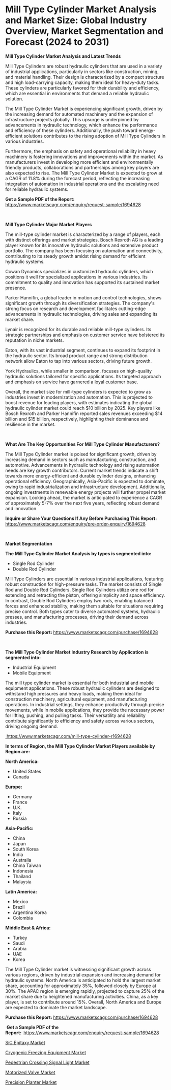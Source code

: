 <p><h1>Mill Type Cylinder Market Analysis and Market Size: Global Industry Overview, Market Segmentation and Forecast (2024 to 2031)</h1></p><p><strong>Mill Type Cylinder Market Analysis and Latest Trends</strong></p>
<p><p>Mill Type Cylinders are robust hydraulic cylinders that are used in a variety of industrial applications, particularly in sectors like construction, mining, and material handling. Their design is characterized by a compact structure and high load-carrying capacity, making them ideal for heavy-duty tasks. These cylinders are particularly favored for their durability and efficiency, which are essential in environments that demand a reliable hydraulic solution.</p><p>The Mill Type Cylinder Market is experiencing significant growth, driven by the increasing demand for automated machinery and the expansion of infrastructure projects globally. This upsurge is underpinned by advancements in hydraulic technology, which enhance the performance and efficiency of these cylinders. Additionally, the push toward energy-efficient solutions contributes to the rising adoption of Mill Type Cylinders in various industries.</p><p>Furthermore, the emphasis on safety and operational reliability in heavy machinery is fostering innovations and improvements within the market. As manufacturers invest in developing more efficient and environmentally friendly products, collaborations and partnerships among key players are also expected to rise. The Mill Type Cylinder Market is expected to grow at a CAGR of 11.8% during the forecast period, reflecting the increasing integration of automation in industrial operations and the escalating need for reliable hydraulic systems.</p></p>
<p><strong>Get a Sample PDF of the Report:&nbsp;</strong> <a href="https://www.marketscagr.com/enquiry/request-sample/1694628?utm_campaign=1166&utm_medium=2&utm_source=Github&utm_content=ia&utm_term=17122024&utm_id=mill-type-cylinder">https://www.marketscagr.com/enquiry/request-sample/1694628</a></p>
<p>&nbsp;</p>
<p><strong>Mill Type Cylinder Major Market Players</strong></p>
<p><p>The mill-type cylinder market is characterized by a range of players, each with distinct offerings and market strategies. Bosch Rexroth AG is a leading player known for its innovative hydraulic solutions and extensive product portfolio. The company has been focusing on automation and connectivity, contributing to its steady growth amidst rising demand for efficient hydraulic systems.</p><p>Cowan Dynamics specializes in customized hydraulic cylinders, which positions it well for specialized applications in various industries. Its commitment to quality and innovation has supported its sustained market presence.</p><p>Parker Hannifin, a global leader in motion and control technologies, shows significant growth through its diversification strategies. The company's strong focus on research and development facilitates cutting-edge advancements in hydraulic technologies, driving sales and expanding its market share.</p><p>Lynair is recognized for its durable and reliable mill-type cylinders. Its strategic partnerships and emphasis on customer service have bolstered its reputation in niche markets.</p><p>Eaton, with its vast industrial segment, continues to expand its footprint in the hydraulic sector. Its broad product range and strong distribution network allow Eaton to tap into various sectors, driving future growth.</p><p>York Hydraulics, while smaller in comparison, focuses on high-quality hydraulic solutions tailored for specific applications. Its targeted approach and emphasis on service have garnered a loyal customer base.</p><p>Overall, the market size for mill-type cylinders is expected to grow as industries invest in modernization and automation. This is projected to boost revenue for leading players, with estimates indicating the global hydraulic cylinder market could reach $10 billion by 2025. Key players like Bosch Rexroth and Parker Hannifin reported sales revenues exceeding $14 billion and $15 billion, respectively, highlighting their dominance and resilience in the market.</p></p>
<p>&nbsp;</p>
<p><strong>What Are The Key Opportunities For Mill Type Cylinder Manufacturers?</strong></p>
<p><p>The Mill Type Cylinder market is poised for significant growth, driven by increasing demand in sectors such as manufacturing, construction, and automotive. Advancements in hydraulic technology and rising automation needs are key growth contributors. Current market trends indicate a shift towards more energy-efficient and durable cylinder designs, enhancing operational efficiency. Geographically, Asia-Pacific is expected to dominate, owing to rapid industrialization and infrastructure development. Additionally, ongoing investments in renewable energy projects will further propel market expansion. Looking ahead, the market is anticipated to experience a CAGR of approximately 5-7% over the next five years, reflecting robust demand and innovation.</p></p>
<p><strong>Inquire or Share Your Questions If Any Before Purchasing This Report:</strong> <a href="https://www.marketscagr.com/enquiry/pre-order-enquiry/1694628?utm_campaign=1166&utm_medium=2&utm_source=Github&utm_content=ia&utm_term=17122024&utm_id=mill-type-cylinder">https://www.marketscagr.com/enquiry/pre-order-enquiry/1694628</a></p>
<p>&nbsp;</p>
<p><strong>Market Segmentation</strong></p>
<p><strong>The Mill Type Cylinder Market Analysis by types is segmented into:</strong></p>
<p><ul><li>Single Rod Cylinder</li><li>Double Rod Cylinder</li></ul></p>
<p><p>Mill Type Cylinders are essential in various industrial applications, featuring robust construction for high-pressure tasks. The market consists of Single Rod and Double Rod Cylinders. Single Rod Cylinders utilize one rod for extending and retracting the piston, offering simplicity and space efficiency. In contrast, Double Rod Cylinders employ two rods, enabling balanced forces and enhanced stability, making them suitable for situations requiring precise control. Both types cater to diverse automated systems, hydraulic presses, and manufacturing processes, driving their demand across industries.</p></p>
<p><strong>Purchase this Report:&nbsp;</strong><a href="https://www.marketscagr.com/purchase/1694628?utm_campaign=1166&utm_medium=2&utm_source=Github&utm_content=ia&utm_term=17122024&utm_id=mill-type-cylinder">https://www.marketscagr.com/purchase/1694628</a></p>
<p>&nbsp;</p>
<p><strong>The Mill Type Cylinder Market Industry Research by Application is segmented into:</strong></p>
<p><ul><li>Industrial Equipment</li><li>Mobile Equipment</li></ul></p>
<p><p>The mill type cylinder market is essential for both industrial and mobile equipment applications. These robust hydraulic cylinders are designed to withstand high pressures and heavy loads, making them ideal for construction machinery, agricultural equipment, and manufacturing operations. In industrial settings, they enhance productivity through precise movements, while in mobile applications, they provide the necessary power for lifting, pushing, and pulling tasks. Their versatility and reliability contribute significantly to efficiency and safety across various sectors, driving ongoing demand.</p></p>
<p><a href="https://www.marketscagr.com/mill-type-cylinder-r1694628?utm_campaign=1166&utm_medium=2&utm_source=Github&utm_content=ia&utm_term=17122024&utm_id=mill-type-cylinder">&nbsp;https://www.marketscagr.com/mill-type-cylinder-r1694628</a></p>
<p><strong>In terms of Region, the Mill Type Cylinder Market Players available by Region are:</strong></p>
<p>
    <p> <strong> North America: </strong>
        <ul>
            <li>United States</li>
            <li>Canada</li>
        </ul>
        </p> 
    <p> <strong> Europe: </strong>
        <ul>
            <li>Germany</li>
            <li>France</li>
            <li>U.K.</li>
            <li>Italy</li>
            <li>Russia</li>
        </ul>
        </p> 
    <p> <strong> Asia-Pacific: </strong>
        <ul>
            <li>China</li>
            <li>Japan</li>
            <li>South Korea</li>
            <li>India</li>
            <li>Australia</li>
            <li>China Taiwan</li>
            <li>Indonesia</li>
            <li>Thailand</li>
            <li>Malaysia</li>
        </ul>
        </p> 
    <p> <strong> Latin America: </strong>
        <ul>
            <li>Mexico</li>
            <li>Brazil</li>
            <li>Argentina Korea</li>
            <li>Colombia</li>
        </ul>
        </p> 
    <p> <strong> Middle East & Africa: </strong>
        <ul>
            <li>Turkey</li>
            <li>Saudi</li>
            <li>Arabia</li>
            <li>UAE</li>
            <li>Korea</li>
        </ul>
    </p>
    </p>
<p><p>The Mill Type Cylinder market is witnessing significant growth across various regions, driven by industrial expansion and increasing demand for hydraulic systems. North America is anticipated to hold the largest market share, accounting for approximately 35%, followed closely by Europe at 30%. The APAC region is emerging rapidly, projected to capture 25% of the market share due to heightened manufacturing activities. China, as a key player, is set to contribute around 15%. Overall, North America and Europe are expected to dominate the market landscape.</p></p>
<p><strong>Purchase this Report: </strong><a href="https://www.marketscagr.com/purchase/1694628?utm_campaign=1166&utm_medium=2&utm_source=Github&utm_content=ia&utm_term=17122024&utm_id=mill-type-cylinder">https://www.marketscagr.com/purchase/1694628</a></p>
<p>&nbsp;<strong>Get a Sample PDF of the Report:&nbsp;&nbsp;</strong><a href="https://www.marketscagr.com/enquiry/request-sample/1694628?utm_campaign=1166&utm_medium=2&utm_source=Github&utm_content=ia&utm_term=17122024&utm_id=mill-type-cylinder">https://www.marketscagr.com/enquiry/request-sample/1694628</a></p>
<p><strong></strong></p>
<p><p><a href="https://www.linkedin.com/pulse/significant-growth-expected-sic-epitaxy-market-projected-ucfve?utm_campaign=1166&utm_medium=2&utm_source=Github&utm_content=ia&utm_term=17122024&utm_id=mill-type-cylinder">SiC Epitaxy Market</a></p><p><a href="https://www.linkedin.com/pulse/competitive-analysis-cryogenic-freezing-equipment-market-from-mbctf?utm_campaign=1166&utm_medium=2&utm_source=Github&utm_content=ia&utm_term=17122024&utm_id=mill-type-cylinder">Cryogenic Freezing Equipment Market</a></p><p><a href="https://www.linkedin.com/pulse/insightful-pedestrian-crossing-signal-light-market-analysis-y9dzf?utm_campaign=1166&utm_medium=2&utm_source=Github&utm_content=ia&utm_term=17122024&utm_id=mill-type-cylinder">Pedestrian Crossing Signal Light Market</a></p><p><a href="https://www.linkedin.com/pulse/motorized-valve-market-growth-analysis-predicts-expansion-schhf?utm_campaign=1166&utm_medium=2&utm_source=Github&utm_content=ia&utm_term=17122024&utm_id=mill-type-cylinder">Motorized Valve Market</a></p><p><a href="https://www.linkedin.com/pulse/forecast-of78-cagr-study-precision-planter-market-analysis-nwfaf?utm_campaign=1166&utm_medium=2&utm_source=Github&utm_content=ia&utm_term=17122024&utm_id=mill-type-cylinder">Precision Planter Market</a></p></p>
